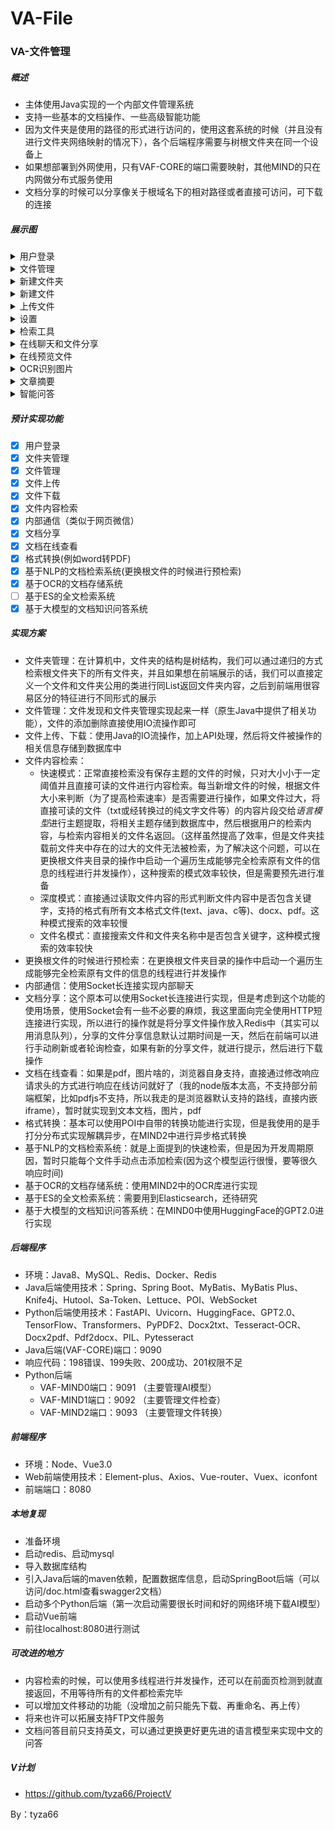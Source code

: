 # VA-File
### VA-文件管理

##### 概述
- 主体使用Java实现的一个内部文件管理系统
- 支持一些基本的文档操作、一些高级智能功能
- 因为文件夹是使用的路径的形式进行访问的，使用这套系统的时候（并且没有进行文件夹网络映射的情况下），各个后端程序需要与树根文件夹在同一个设备上
- 如果想部署到外网使用，只有VAF-CORE的端口需要映射，其他MIND的只在内网做分布式服务使用
- 文档分享的时候可以分享像关于根域名下的相对路径或者直接可访问，可下载的连接

##### 展示图
<details><summary>用户登录</summary>
<img src="./文档/图片/用户登录.png"/>
</details>
<details><summary>文件管理</summary>
<img src="./文档/图片/文件管理.png"/>
</details>
<details><summary>新建文件夹</summary>
<img src="./文档/图片/新建文件夹.png"/>
</details>
<details><summary>新建文件</summary>
<img src="./文档/图片/新建文件.png"/>
</details>
<details><summary>上传文件</summary>
<img src="./文档/图片/上传文件.png"/>
</details>
<details><summary>设置</summary>
<img src="./文档/图片/设置.jpeg"/>
</details>
<details><summary>检索工具</summary>
<img src="./文档/图片/检索工具.png"/>
</details>
<details><summary>在线聊天和文件分享</summary>
<img src="./文档/图片/在线聊天和文件分享.png"/>
</details>
<details><summary>在线预览文件</summary>
<img src="./文档/图片/在线预览文件.png"/>
</details>
<details><summary>OCR识别图片</summary>
<img src="./文档/图片/OCR识别图片.png"/>
</details>
<details><summary>文章摘要</summary>
<img src="./文档/图片/文章摘要.png"/>
</details>
<details><summary>智能问答</summary>
<img src="./文档/图片/智能问答.png"/>
</details>

##### 预计实现功能
- [X] 用户登录
- [X] 文件夹管理
- [X] 文件管理
- [X] 文件上传
- [X] 文件下载
- [X] 文件内容检索
- [X] 内部通信（类似于网页微信）
- [X] 文档分享
- [X] 文档在线查看
- [X] 格式转换(例如word转PDF)
- [X] 基于NLP的文档检索系统(更换根文件的时候进行预检索)
- [X] 基于OCR的文档存储系统
- [ ] 基于ES的全文检索系统
- [X] 基于大模型的文档知识问答系统

##### 实现方案
- 文件夹管理：在计算机中，文件夹的结构是树结构，我们可以通过递归的方式检索根文件夹下的所有文件夹，并且如果想在前端展示的话，我们可以直接定义一个文件和文件夹公用的类进行同List返回文件夹内容，之后到前端用很容易区分的特征进行不同形式的展示
- 文件管理：文件发现和文件夹管理实现起来一样（原生Java中提供了相关功能），文件的添加删除直接使用IO流操作即可
- 文件上传、下载：使用Java的IO流操作，加上API处理，然后将文件被操作的相关信息存储到数据库中
- 文件内容检索：
    - 快速模式：正常直接检索没有保存主题的文件的时候，只对大小小于一定阈值并且直接可读的文件进行内容检索。每当新增文件的时候，根据文件大小来判断（为了提高检索速率）是否需要进行操作，如果文件过大，将直接可读的文件（txt或经转换过的纯文字文件等）的内容片段交给*语言模型*进行主题提取，将相关主题存储到数据库中，然后根据用户的检索内容，与检索内容相关的文件名返回。（这样虽然提高了效率，但是文件夹挂载前文件夹中存在的过大的文件无法被检索，为了解决这个问题，可以在更换根文件夹目录的操作中启动一个遍历生成能够完全检索原有文件的信息的线程进行并发操作），这种搜索的模式效率较快，但是需要预先进行准备
    - 深度模式：直接通过读取文件内容的形式判断文件内容中是否包含关键字，支持的格式有所有文本格式文件(text、java、c等)、docx、pdf。这种模式搜索的效率较慢
    - 文件名模式：直接搜索文件和文件夹名称中是否包含关键字，这种模式搜索的效率较快
- 更换根文件的时候进行预检索：在更换根文件夹目录的操作中启动一个遍历生成能够完全检索原有文件的信息的线程进行并发操作
- 内部通信：使用Socket长连接实现内部聊天
- 文档分享：这个原本可以使用Socket长连接进行实现，但是考虑到这个功能的使用场景，使用Socket会有一些不必要的麻烦，我这里面向完全使用HTTP短连接进行实现，所以进行的操作就是将分享文件操作放入Redis中（其实可以用消息队列），分享的文件分享信息默认过期时间是一天，然后在前端可以进行手动刷新或者轮询检查，如果有新的分享文件，就进行提示，然后进行下载操作
- 文档在线查看：如果是pdf，图片啥的，浏览器自身支持，直接通过修改响应请求头的方式进行响应在线访问就好了（我的node版本太高，不支持部分前端框架，比如pdfjs不支持，所以我走的是浏览器默认支持的路线，直接内嵌iframe），暂时就实现到文本文档，图片，pdf
- 格式转换：基本可以使用POI中自带的转换功能进行实现，但是我使用的是手打分分布式实现解耦异步，在MIND2中进行异步格式转换
- 基于NLP的文档检索系统：就是上面提到的快速检索，但是因为开发周期原因，暂时只能每个文件手动点击添加检索(因为这个模型运行很慢，要等很久响应时间)
- 基于OCR的文档存储系统：使用MIND2中的OCR库进行实现
- 基于ES的全文检索系统：需要用到Elasticsearch，还待研究
- 基于大模型的文档知识问答系统：在MIND0中使用HuggingFace的GPT2.0进行实现

##### 后端程序
- 环境：Java8、MySQL、Redis、Docker、Redis
- Java后端使用技术：Spring、Spring Boot、MyBatis、MyBatis Plus、Knife4j、Hutool、Sa-Token、Lettuce、POI、WebSocket
- Python后端使用技术：FastAPI、Uvicorn、HuggingFace、GPT2.0、TensorFlow、Transformers、PyPDF2、Docx2txt、Tesseract-OCR、Docx2pdf、Pdf2docx、PIL、Pytesseract
- Java后端(VAF-CORE)端口：9090
- 响应代码：198错误、199失败、200成功、201权限不足
- Python后端
    - VAF-MIND0端口：9091 （主要管理AI模型）
    - VAF-MIND1端口：9092 （主要管理文件检查）
    - VAF-MIND2端口：9093 （主要管理文件转换）

##### 前端程序
- 环境：Node、Vue3.0
- Web前端使用技术：Element-plus、Axios、Vue-router、Vuex、iconfont
- 前端端口：8080

##### 本地复现
- 准备环境
- 启动redis、启动mysql
- 导入数据库结构
- 引入Java后端的maven依赖，配置数据库信息，启动SpringBoot后端（可以访问/doc.html查看swagger2文档）
- 启动多个Python后端（第一次启动需要很长时间和好的网络环境下载AI模型）
- 启动Vue前端
- 前往localhost:8080进行测试

##### 可改进的地方
- 内容检索的时候，可以使用多线程进行并发操作，还可以在前面页检测到就直接返回，不用等待所有的文件都检索完毕
- 可以增加文件移动的功能（没增加之前只能先下载、再重命名、再上传）
- 将来也许可以拓展支持FTP文件服务
- 文档问答目前只支持英文，可以通过更换更好更先进的语言模型来实现中文的问答

##### V计划
- https://github.com/tyza66/ProjectV

By：tyza66
